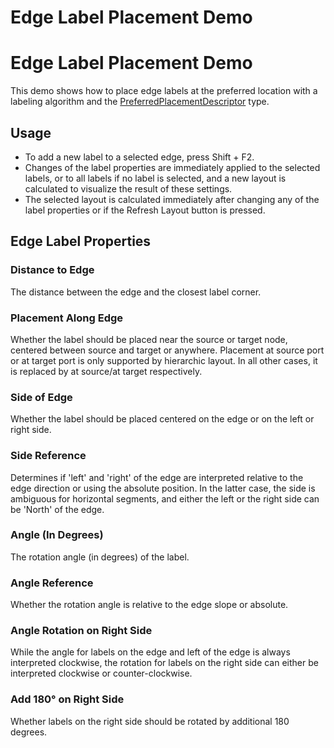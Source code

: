 <!--
 //////////////////////////////////////////////////////////////////////////////
 // @license
 // This file is part of yFiles for HTML 2.6.0.2.
 // Use is subject to license terms.
 //
 // Copyright (c) 2000-2023 by yWorks GmbH, Vor dem Kreuzberg 28,
 // 72070 Tuebingen, Germany. All rights reserved.
 //
 //////////////////////////////////////////////////////////////////////////////
-->
# Edge Label Placement Demo

# Edge Label Placement Demo

This demo shows how to place edge labels at the preferred location with a labeling algorithm and the [PreferredPlacementDescriptor](https://docs.yworks.com/yfileshtml/#/api/PreferredPlacementDescriptor) type.

## Usage

- To add a new label to a selected edge, press Shift + F2.
- Changes of the label properties are immediately applied to the selected labels, or to all labels if no label is selected, and a new layout is calculated to visualize the result of these settings.
- The selected layout is calculated immediately after changing any of the label properties or if the Refresh Layout button is pressed.

## Edge Label Properties

### Distance to Edge

The distance between the edge and the closest label corner.

### Placement Along Edge

Whether the label should be placed near the source or target node, centered between source and target or anywhere. Placement at source port or at target port is only supported by hierarchic layout. In all other cases, it is replaced by at source/at target respectively.

### Side of Edge

Whether the label should be placed centered on the edge or on the left or right side.

### Side Reference

Determines if 'left' and 'right' of the edge are interpreted relative to the edge direction or using the absolute position. In the latter case, the side is ambiguous for horizontal segments, and either the left or the right side can be 'North' of the edge.

### Angle (In Degrees)

The rotation angle (in degrees) of the label.

### Angle Reference

Whether the rotation angle is relative to the edge slope or absolute.

### Angle Rotation on Right Side

While the angle for labels on the edge and left of the edge is always interpreted clockwise, the rotation for labels on the right side can either be interpreted clockwise or counter-clockwise.

### Add 180° on Right Side

Whether labels on the right side should be rotated by additional 180 degrees.
